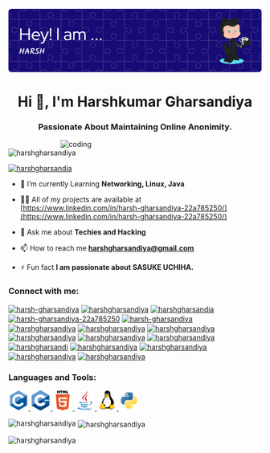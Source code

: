 ![logo](https://github.com/harshgharsandiya/harshgharsandiya/blob/main/github-header-image.png)

<h1 align="center">Hi 👋, I'm Harshkumar Gharsandiya</h1>
<h3 align="center">Passionate About Maintaining Online Anonimity.</h3>

<img align="right" alt="coding" width="400" src="https://user-images.githubusercontent.com/55389276/140866485-8fb1c876-9a8f-4d6a-98dc-08c4981eaf70.gif"> 

<p align="left"> <img src="https://komarev.com/ghpvc/?username=harshgharsandiya&label=Profile%20views&color=0e75b6&style=flat" alt="harshgharsandiya" /> </p>

<p align="left"> <a href="https://twitter.com/harshgharsandia" target="blank"><img src="https://img.shields.io/twitter/follow/harshgharsandia?logo=twitter&style=for-the-badge" alt="harshgharsandia" /></a> </p>

- 👯 I’m currently Learning **Networking, Linux, Java**

- 👨‍💻 All of my projects are available at [https://www.linkedin.com/in/harsh-gharsandiya-22a785250/](https://www.linkedin.com/in/harsh-gharsandiya-22a785250/)

- 💬 Ask me about **Techies and Hacking**

- 📫 How to reach me **harshgharsandiya@gmail.com**

- ⚡ Fun fact **I am passionate about SASUKE UCHIHA.**

<h3 align="left">Connect with me:</h3>
<p align="left">
<a href="https://codepen.io/harsh-gharsandiya" target="blank"><img align="center" src="https://raw.githubusercontent.com/rahuldkjain/github-profile-readme-generator/master/src/images/icons/Social/codepen.svg" alt="harsh-gharsandiya" height="30" width="40" /></a>
<a href="https://dev.to/harshgharsandiya" target="blank"><img align="center" src="https://raw.githubusercontent.com/rahuldkjain/github-profile-readme-generator/master/src/images/icons/Social/devto.svg" alt="harshgharsandiya" height="30" width="40" /></a>
<a href="https://twitter.com/harshgharsandia" target="blank"><img align="center" src="https://raw.githubusercontent.com/rahuldkjain/github-profile-readme-generator/master/src/images/icons/Social/twitter.svg" alt="harshgharsandia" height="30" width="40" /></a>
<a href="https://linkedin.com/in/harsh-gharsandiya-22a785250" target="blank"><img align="center" src="https://raw.githubusercontent.com/rahuldkjain/github-profile-readme-generator/master/src/images/icons/Social/linked-in-alt.svg" alt="harsh-gharsandiya-22a785250" height="30" width="40" /></a>
<a href="https://stackoverflow.com/users/harsh-gharsandiya" target="blank"><img align="center" src="https://raw.githubusercontent.com/rahuldkjain/github-profile-readme-generator/master/src/images/icons/Social/stack-overflow.svg" alt="harsh-gharsandiya" height="30" width="40" /></a>
<a href="https://kaggle.com/harshgharsandiya" target="blank"><img align="center" src="https://raw.githubusercontent.com/rahuldkjain/github-profile-readme-generator/master/src/images/icons/Social/kaggle.svg" alt="harshgharsandiya" height="30" width="40" /></a>
<a href="https://fb.com/harshgharsandiya" target="blank"><img align="center" src="https://raw.githubusercontent.com/rahuldkjain/github-profile-readme-generator/master/src/images/icons/Social/facebook.svg" alt="harshgharsandiya" height="30" width="40" /></a>
<a href="https://instagram.com/harshgharsandiya" target="blank"><img align="center" src="https://raw.githubusercontent.com/rahuldkjain/github-profile-readme-generator/master/src/images/icons/Social/instagram.svg" alt="harshgharsandiya" height="30" width="40" /></a>
<a href="https://dribbble.com/harshgharsandiya" target="blank"><img align="center" src="https://raw.githubusercontent.com/rahuldkjain/github-profile-readme-generator/master/src/images/icons/Social/dribbble.svg" alt="harshgharsandiya" height="30" width="40" /></a>
<a href="https://hashnode.com/harshgharsandiya" target="blank"><img align="center" src="https://raw.githubusercontent.com/rahuldkjain/github-profile-readme-generator/master/src/images/icons/Social/hashnode.svg" alt="harshgharsandiya" height="30" width="40" /></a>
<a href="https://www.youtube.com/c/harshgharsandiya" target="blank"><img align="center" src="https://raw.githubusercontent.com/rahuldkjain/github-profile-readme-generator/master/src/images/icons/Social/youtube.svg" alt="harshgharsandiya" height="30" width="40" /></a>
<a href="https://www.codechef.com/users/harshgharsandi" target="blank"><img align="center" src="https://cdn.jsdelivr.net/npm/simple-icons@3.1.0/icons/codechef.svg" alt="harshgharsandi" height="30" width="40" /></a>
<a href="https://www.hackerrank.com/harshgharsandiya" target="blank"><img align="center" src="https://raw.githubusercontent.com/rahuldkjain/github-profile-readme-generator/master/src/images/icons/Social/hackerrank.svg" alt="harshgharsandiya" height="30" width="40" /></a>
<a href="https://codeforces.com/profile/harshgharsandiya" target="blank"><img align="center" src="https://raw.githubusercontent.com/rahuldkjain/github-profile-readme-generator/master/src/images/icons/Social/codeforces.svg" alt="harshgharsandiya" height="30" width="40" /></a>
<a href="https://www.leetcode.com/harshgharsandiya" target="blank"><img align="center" src="https://raw.githubusercontent.com/rahuldkjain/github-profile-readme-generator/master/src/images/icons/Social/leet-code.svg" alt="harshgharsandiya" height="30" width="40" /></a>
<a href="https://www.hackerearth.com/harshgharsandiya" target="blank"><img align="center" src="https://raw.githubusercontent.com/rahuldkjain/github-profile-readme-generator/master/src/images/icons/Social/hackerearth.svg" alt="harshgharsandiya" height="30" width="40" /></a>
</p>

<h3 align="left">Languages and Tools:</h3>
<p align="left"> <a href="https://www.cprogramming.com/" target="_blank" rel="noreferrer"> <img src="https://raw.githubusercontent.com/devicons/devicon/master/icons/c/c-original.svg" alt="c" width="40" height="40"/> </a> <a href="https://www.w3schools.com/cpp/" target="_blank" rel="noreferrer"> <img src="https://raw.githubusercontent.com/devicons/devicon/master/icons/cplusplus/cplusplus-original.svg" alt="cplusplus" width="40" height="40"/> </a> <a href="https://www.w3.org/html/" target="_blank" rel="noreferrer"> <img src="https://raw.githubusercontent.com/devicons/devicon/master/icons/html5/html5-original-wordmark.svg" alt="html5" width="40" height="40"/> </a> <a href="https://www.java.com" target="_blank" rel="noreferrer"> <img src="https://raw.githubusercontent.com/devicons/devicon/master/icons/java/java-original.svg" alt="java" width="40" height="40"/> </a> <a href="https://www.linux.org/" target="_blank" rel="noreferrer"> <img src="https://raw.githubusercontent.com/devicons/devicon/master/icons/linux/linux-original.svg" alt="linux" width="40" height="40"/> </a> <a href="https://www.python.org" target="_blank" rel="noreferrer"> <img src="https://raw.githubusercontent.com/devicons/devicon/master/icons/python/python-original.svg" alt="python" width="40" height="40"/> </a> </p>

<p><img align="left" src="https://github-readme-stats.vercel.app/api/top-langs?username=harshgharsandiya&show_icons=true&locale=en&layout=compact" alt="harshgharsandiya" /></p>

<p>&nbsp;<img align="center" src="https://github-readme-stats.vercel.app/api?username=harshgharsandiya&show_icons=true&locale=en" alt="harshgharsandiya" /></p>

<p><img align="center" src="https://github-readme-streak-stats.herokuapp.com/?user=harshgharsandiya&" alt="harshgharsandiya" /></p>
